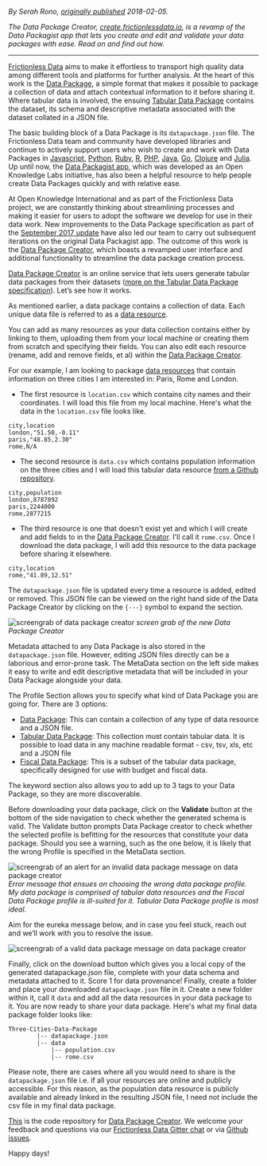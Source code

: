 *By Serah Rono, [originally published](https://okfnlabs.org/blog/2018/02/05/data-package-creator.html) 2018-02-05.*

*The Data Package Creator, [create.frictionlessdata.io][dpc], is a revamp of the Data Packagist app that lets you create and edit and validate your data packages with ease. Read on and find out how.*

---

[Frictionless Data][fd] aims to make it effortless to transport high quality data among different tools and platforms for further analysis. At the heart of this work is the [Data Package][dp], a simple format that makes it possible to package a collection of data and attach contextual information to it before sharing it. Where tabular data is involved, the ensuing [Tabular Data Package][tdp] contains the dataset, its schema and descriptive metadata associated with the dataset collated in a JSON file.

The basic building block of a Data Package is its `datapackage.json` file. The Frictionless Data team and community have developed libraries and continue to actively support users who wish to create and work with Data Packages in [Javascript][dp-js], [Python][dp-py], [Ruby][dp-rb], [R][dp-r], [PHP][dp-php], [Java][dp-java], [Go][dp-go], [Clojure][dp-clj] and [Julia][dp-jl]. Up until now, the [Data Packagist app][old-dpui], which was developed as an Open Knowledge Labs initiative, has also been a helpful resource to help people create Data Packages quickly and with relative ease.

At Open Knowledge International and as part of the Frictionless Data project, we are constantly thinking about streamlining processes and making it easier for users to adopt the software we develop for use in their data work. New improvements to the Data Package specification as part of the [September 2017 update][specs_v1] have also led our team to carry out subsequent iterations on the original Data Packagist app. The outcome of this work is the [Data Package Creator][dpc], which boasts a revamped user interface and additional functionality to streamline the data package creation process.

[Data Package Creator][dpc] is an online service that lets users generate tabular data packages from their datasets ([more on the Tabular Data Package specification][tdp]). Let’s see how it works.

As mentioned earlier, a data package contains a collection of data. Each unique data file is referred to as a [data resource][dr].

You can add as many resources as your data collection contains either by linking to them, uploading them from your local machine or creating them from scratch and specifying their fields. You can also edit each resource (rename, add and remove fields, et al) within the [Data Package Creator][dpc].

For our example, I am looking to package [data resources][dr] that contain information on three cities I am interested in: Paris, Rome and London.
- The first resource is `location.csv` which contains city names and their coordinates. I will load this file from my local machine. Here's what the data in the `location.csv` file looks like.

```csv
city,location
london,"51.50,-0.11"
paris,"48.85,2.30"
rome,N/A
```
- The second resource is `data.csv` which contains population information on the three cities and I will load this tabular data resource [from a Github repository](https://github.com/frictionlessdata/datapackage-py/blob/master/data/data.csvformat).

```csv
city,population
london,8787892
paris,2244000
rome,2877215
```

- The third resource is one that doesn't exist yet and which I will create and add fields to in the [Data Package Creator][dpc]. I'll call it `rome.csv`. Once I download the data package, I will add this resource to the data package before sharing it elsewhere.

```csv
city,location
rome,"41.89,12.51"
```

The `datapackage.json` file is updated every time a resource is added, edited or removed. This JSON file can be viewed on the right hand side of the Data Package Creator by clicking on the `{···}` symbol to expand the section.

![screengrab of data package creator](/datapackagecreator.png)
*screen grab of the new Data Package Creator*

Metadata attached to any Data Package is also stored in the `datapackage.json` file. However, editing JSON files directly can be a laborious and error-prone task. The MetaData section on the left side makes it easy to write and edit descriptive metadata that will be included in your Data Package alongside your data.

The Profile Section allows you to specify what kind of Data Package you are going for. There are 3 options:
- [Data Package][dp]: This can contain a collection of any type of data resource and a JSON file.
- [Tabular Data Package][tdp]: This collection must contain tabular data. It is possible to load data in any machine readable format - csv, tsv, xls, etc and a JSON file
- [Fiscal Data Package][fdp]: This is a subset of the tabular data package, specifically designed for use with budget and fiscal data.

The keyword section also allows you to add up to 3 tags to your Data Package, so they are more discoverable.

Before downloading your data package, click on the **Validate** button at the bottom of the side navigation to check whether the generated schema is valid. The Validate button prompts Data Package creator to check whether the selected profile is befitting for the resources that constitute your data package. Should you see a warning, such as the one below, it is likely that the wrong Profile is specified in the MetaData section.


![screengrab of an alert for an invalid data package message on data package creator](/datapackagecreator-invalid.png)
*Error message that ensues on choosing the wrong data package profile. My data package is comprised of tabular data resources and the Fiscal Data Package profile is ill-suited for it. Tabular Data Package profile is most ideal.*

Aim for the eureka message below, and in case you feel stuck, reach out and we’ll work with you to resolve the issue.

![screengrab of a valid data package message on data package creator](/datapackagecreator-valid.png)

Finally, click on the download button which gives you a local copy of the generated datapackage.json file, complete with your data schema and metadata attached to it. Score 1 for data provenance!
Finally, create a folder and place your downloaded `datapackage.json` file in it. Create a new folder within it, call it `data` and add all the data resources in your data package to it. You are now ready to share your data package.
Here's what my final data package folder looks like:

```
Three-Cities-Data-Package
        |-- datapackage.json      
        |-- data
            |-- population.csv
            |-- rome.csv
```
Please note, there are cases where all you would need to share is the `datapackage.json` file i.e. if all your resources are online and publicly accessible. For this reason, as the population data resource is publicly available and already linked in the resulting JSON file, I need not include the csv file in my final data package.

[This]([dpc-git]) is the code repository for [Data Package Creator][dpc]. We welcome your feedback and questions via our [Frictionless Data Gitter chat][fd-gitter] or via [Github issues][dpc-issues].

Happy days!

[fd]: https://frictionlessdata.io
[dp]: https://frictionlessdata.io/specs/data-package/
[tdp]: https://frictionlessdata.io/specs/tabular-data-package/
[dr]: https://frictionlessdata.io/specs/data-resource/
[tdr]: https://frictionlessdata.io/specs/tabular-data-resource/
[dp-js]: https://github.com/frictionlessdata/datapackage-js
[dp-py]:https://github.com/frictionlessdata/datapackage-py
[dp-rb]: https://github.com/frictionlessdata/datapackage-rb
[dp-go]: https://github.com/frictionlessdata/datapackage-go
[dp-jl]: https://github.com/frictionlessdata/datapackage-jl
[dp-r]: https://github.com/frictionlessdata/datapackage-r
[dp-java]: https://github.com/frictionlessdata/datapackage-java
[dp-clj]: https://github.com/frictionlessdata/datapackage-clj
[dp-php]: https://github.com/frictionlessdata/datapackage-php
[old-dpui]: http://datapackagist.openknowledge.io
[specs_v1]: https://blog.okfn.org/2017/09/05/frictionless-data-v1-0/
[dpc]: https://create.frictionlessdata.io
[fdp]: https://frictionlessdata.io/specs/fiscal-data-package/
[dpc-git]: https://github.com/frictionlessdata/datapackage-ui/
[dpc-issues]: https://github.com/frictionlessdata/datapackage-ui/issues
[fd-gitter]: http://gitter.im/frictionlessdata/chat